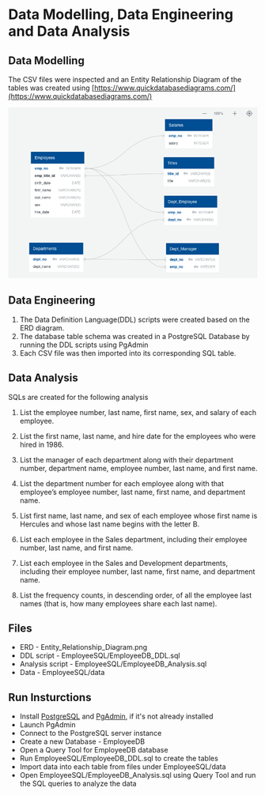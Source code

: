 # Data Modelling, Data Engineering and Data Analysis

## Data Modelling
The CSV files were inspected and an Entity Relationship Diagram of the tables was created using [https://www.quickdatabasediagrams.com/](https://www.quickdatabasediagrams.com/)

![image info](./Entity_Relationship_Diagram.png)

## Data Engineering

1. The Data Definition Language(DDL) scripts were created based on the ERD diagram.
2. The database table schema was created in a PostgreSQL Database by running the DDL scripts using PgAdmin 
3. Each CSV file was then imported into its corresponding SQL table.

## Data Analysis

SQLs are created for the following analysis 

1. List the employee number, last name, first name, sex, and salary of each employee.

2. List the first name, last name, and hire date for the employees who were hired in 1986.

3. List the manager of each department along with their department number, department name, employee number, last name, and first name.

4. List the department number for each employee along with that employee’s employee number, last name, first name, and department name.

5. List first name, last name, and sex of each employee whose first name is Hercules and whose last name begins with the letter B.

6. List each employee in the Sales department, including their employee number, last name, and first name.

7. List each employee in the Sales and Development departments, including their employee number, last name, first name, and department name.

8. List the frequency counts, in descending order, of all the employee last names (that is, how many employees share each last name).

## Files

* ERD - Entity_Relationship_Diagram.png
* DDL script - EmployeeSQL/EmployeeDB_DDL.sql
* Analysis script - EmployeeSQL/EmployeeDB_Analysis.sql
* Data - EmployeeSQL/data

## Run Insturctions

* Install [PostgreSQL](https://www.postgresql.org/) and [PgAdmin](https://www.pgadmin.org/), if it's not already installed
* Launch PgAdmin
* Connect to the PostgreSQL server instance
* Create a new Database - EmployeeDB
* Open a Query Tool for EmployeeDB database
* Run EmployeeSQL/EmployeeDB_DDL.sql to create the tables
* Import data into each table from files under EmployeeSQL/data
* Open EmployeeSQL/EmployeeDB_Analysis.sql using Query Tool and run the SQL queries to analyze the data 
